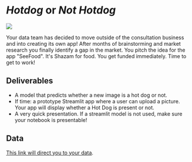 # *Hotdog* or *Not Hotdog*
<img src = "https://media.giphy.com/media/v1.Y2lkPTc5MGI3NjExamdjYndyOWZlbHFyOTc2MWtqaWlkeGxzcGZqeGR3MWRsZmkydzVheSZlcD12MV9pbnRlcm5hbF9naWZfYnlfaWQmY3Q9Zw/l0Iy9iqThC2ueLTkA/giphy.gif">

Your data team has decided to move outside of the consultation business and into creating its own app! After months of brainstorming and market research you finally identify a gap in the market. You pitch the idea for the app "SeeFood". It's Shazam for food. You get funded immediately. Time to get to work!

## Deliverables

* A model that predicts whether a new image is a hot dog or not.
* If time: a prototype Streamlit app where a user can upload a picture. Your app will display whether a Hot Dog is present or not. 
* A very quick presentation. If a streamlit model is not used, make sure your notebook is presentable!


## Data 
[This link will direct you to your data](https://www.kaggle.com/yashvrdnjain/hotdognothotdog#__sid=js0).
